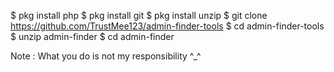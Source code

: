 $ pkg install php
$ pkg install git
$ pkg install unzip
$ git clone https://github.com/TrustMee123/admin-finder-tools
$ cd admin-finder-tools
$ unzip admin-finder
$ cd admin-finder

Note : What you do is not my responsibility ^_^
